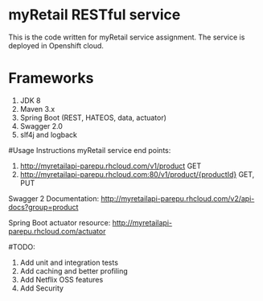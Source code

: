 # myRetail RESTful service
This is the code written for myRetail service assignment. The service is deployed in Openshift cloud. 

# Frameworks
1. JDK 8
2. Maven 3.x
3. Spring Boot (REST, HATEOS, data, actuator)
4. Swagger 2.0
5. slf4j and logback

#Usage Instructions
  myRetail service end points:
  1. http://myretailapi-parepu.rhcloud.com/v1/product GET
  2. http://myretailapi-parepu.rhcloud.com:80/v1/product/{productId} GET, PUT

  Swagger 2 Documentation:
    http://myretailapi-parepu.rhcloud.com/v2/api-docs?group=product
  
  Spring Boot actuator resource:
    http://myretailapi-parepu.rhcloud.com/actuator



#TODO:
1. Add unit and integration tests
2. Add caching and better profiling
3. Add Netflix OSS features
4. Add Security
